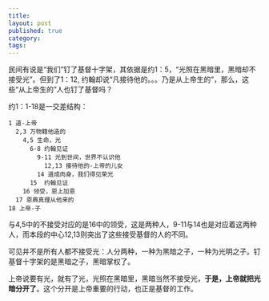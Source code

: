 ```yaml
---
title:
layout: post
published: true
category:
tags:
---
```


民间有说是“我们”钉了基督十字架，其依据是约1：5，“光照在黑暗里，黑暗却不接受光”。但到了1：12, 约翰却说“凡接待他的。。。乃是从上帝生的”，那么，这些“从上帝生的”人也钉了基督吗？

约1：1-18是一交差结构：

```
1 道-上帝
  2,3 万物籍他造的
    4,5 生命，光
      6-8 约翰见证
        9-11 光到世间，世界不认识他
          12,13 接待他的-上帝的儿女
        14 道成肉身，我们得见荣光
      15  约翰见证
    16 领受，恩上加恩
  17 恩典真理从他来的
18 上帝-子
```
与4,5中的不接受对应的是16中的领受，这是两种人，9-11与14也是对应着这两种人，而本段的中心12,13则突出了这些接受基督的人的不同。

可见并不是所有人都不接受光：人分两种，一种为黑暗之子，一种为光明之子。钉基督十字架的是黑暗之子，黑暗掌权了。

上帝说要有光，就有了光，光照在黑暗里，黑暗当然不接受光，**于是，上帝就把光暗分开了**。这个分开是上帝重要的行动，也正是基督的工作。
